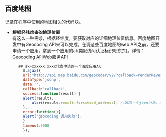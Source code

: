## 百度地图<br>
记录在程序中使用的地图相关的代码块。<br>
* **根据经纬度查询地理位置**<br>
有这么一种需求，根据经纬度，要获取对应的详细地理位置信息。百度地图开发中有Geocoding API来可以完成。在调这些百度地图的web API之前，还要申请一个应用，拿到一个应用的at(类似访问认证标识吧东东)。详情：[Geocoding APIWeb服务API](http://lbsyun.baidu.com/index.php?title=webapi/guide/webservice-geocoding)<br>
```javascript
      ## ak=xxxxxx,xxxx代表申请的一个百度应用AK.
  		$.ajax({  
        url:"http://api.map.baidu.com/geocoder/v2/?callback=renderReverse&location=23.11827687049967,113.40788939960324&output=json&pois=1&ak=xxxxxxxxxxxxx",  
        dataType:'jsonp', 
        data:'',  
        callback:'callback',
        success:function(result) {
        alert(result);
	    	alert(result.result.formatted_address); //返回一个json对象，内部有详细地理位置信息
        },
        error:function(){
        alert('geocoding 调用失败');
        }
        timeout:3000  
    	}); 

```
